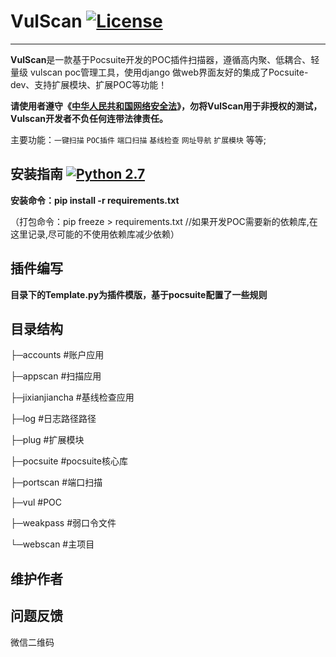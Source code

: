 
# VulScan [![License](https://img.shields.io/aur/license/yaourt.svg)](https://github.com/vulscanteam/vulscan/blob/master/LICENSE)
----------

**VulScan**是一款基于Pocsuite开发的POC插件扫描器，遵循高内聚、低耦合、轻量级 vulscan poc管理工具，使用django
做web界面友好的集成了Pocsuite-dev、支持扩展模块、扩展POC等功能！ 

**请使用者遵守《[中华人民共和国网络安全法](http://www.npc.gov.cn/npc/xinwen/2016-11/07/content_2001605.htm)》，勿将VulScan用于非授权的测试，Vulscan开发者不负任何连带法律责任。**

主要功能：`一键扫描` `POC插件` `端口扫描` `基线检查` `网址导航` `扩展模块` 等等;


## 安装指南 [![Python 2.7](https://img.shields.io/badge/python-2.7-yellow.svg)](https://www.python.org/) 

**安装命令：pip install -r requirements.txt**

（打包命令：pip freeze > requirements.txt //如果开发POC需要新的依赖库,在这里记录,尽可能的不使用依赖库减少依赖）

## 插件编写
**目录下的Template.py为插件模版，基于pocsuite配置了一些规则**

## 目录结构

├─accounts 				#账户应用

├─appscan 				#扫描应用

├─jixianjiancha 		#基线检查应用

├─log 					#日志路径路径

├─plug 					#扩展模块

├─pocsuite 				#pocsuite核心库

├─portscan 				#端口扫描

├─vul 					#POC

├─weakpass				#弱口令文件

└─webscan				#主项目

## 维护作者


## 问题反馈

微信二维码

